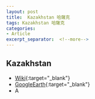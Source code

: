 ```yaml
---
layout: post
title:  Kazakhstan 哈薩克
tags: Kazakhstan 哈薩克 
categories:
- Article
excerpt_separator:  <!--more-->
---
```

## Kazakhstan 
- [Wiki](https://zh.wikipedia.org/w/index.php?search=Kazakhstan "Wiki"){:target="_blank"} 
- [GoogleEarth](https://earth.google.com/web/search/Kazakhstan "GoogleEarth"){:target="_blank"} 
- A 

